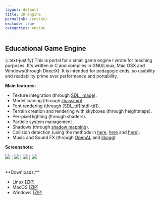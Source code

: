 ```yaml
---
layout: default
title: 3D engine
permalink: /engine/
exclude: true
categories: engine
---
```


## Educational Game Engine

{:.text-justify}
This is portal for a small game engine I wrote for teaching purposes. It's written in C and compiles in GNU/Linux, Mac OSX and Windows(through DirectX). It is intended for pedagogic ends, so usability and readability prime over performance and portability.

**Main features:**
- Texture integration (through [SDL_image][sdl-image]).
- Model loading (through [libassimp][assimp]).
- Font rendering (through [SDL_ttf][stdl-ttf]).
- Terrain creation and rendering with skyboxes (through heightmaps).
- Per-pixel lighting (through shaders).
- Particle system management
- Shadows (through [shadow mapping][shadows]).
- Collision detection (using the methods in [here][method1], [here][method2] and [here][method3]).
- Music and Sound FX (through [OpenAL][openal] and [libogg][libogg])

**Screenshots:**

[![][screenshot1]][screenshot1] | [![][screenshot2]][screenshot2] | [![][screenshot3]][screenshot3] | [![][screenshot4]][screenshot4]

<br>
**Downloads:**

- Linux [[ZIP][linux]]
- MacOS [[ZIP][mac]]
- Windows [[ZIP][windows]]

[sdl-image]:  http://www.libsdl.org/projects/SDL_image/
[assimp]:     http://www.assimp.org/
[sdl-ttf]:    http://www.assimp.org/
[shadows]:    https://en.wikipedia.org/wiki/Shadow_mapping
[openal]:     https://www.openal.org/documentation/OpenAL_Programmers_Guide.pdf
[libogg]:     https://xiph.org/ogg/doc/libogg/
[method1]:    https://books.google.fr/books?id=cZ0LAAAAQBAJ&pg=PA220&dq=calculate+bounding+ellipsoid&hl=fr&sa=X&ved=0ahUKEwin_perx7zbAhVIFCwKHUECBLkQ6AEIMzAB#v=onepage&q=calculate%20bounding%20ellipsoid&f=false
[method2]:    http://www.peroxide.dk/papers/collision/collision.pdf
[method3]:    http://blackpawn.com/texts/pointinpoly/default.html

[screenshot1]:  ../assets/img/engine-screenshot1.png
[screenshot2]:  ../assets/img/engine-screenshot2.png
[screenshot3]:  ../assets/img/engine-screenshot3.png
[screenshot4]:  ../assets/img/engine-screenshot4.png

[windows]:      ../assets/other/engine-windows.zip
[linux]:        ../assets/other/engine-linux.zip
[mac]:          ../assets/other/engine-mac.zip
